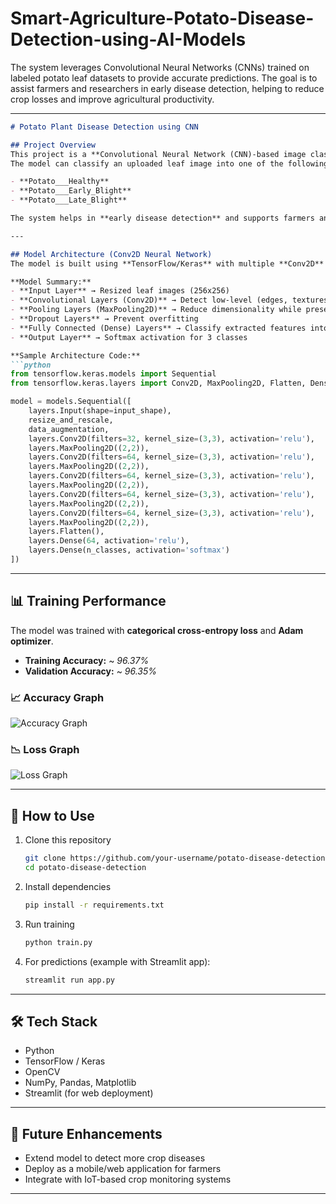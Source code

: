 # Smart-Agriculture-Potato-Disease-Detection-using-AI-Models
The system leverages Convolutional Neural Networks (CNNs) trained on labeled potato leaf datasets to provide accurate predictions. The goal is to assist farmers and researchers in early disease detection, helping to reduce crop losses and improve agricultural productivity.

---

````markdown
# Potato Plant Disease Detection using CNN

## Project Overview
This project is a **Convolutional Neural Network (CNN)-based image classification model** for detecting diseases in potato plant leaves.  
The model can classify an uploaded leaf image into one of the following categories:  

- **Potato___Healthy**  
- **Potato___Early_Blight**  
- **Potato___Late_Blight**

The system helps in **early disease detection** and supports farmers and agricultural researchers in improving crop yield and reducing losses.

---

## Model Architecture (Conv2D Neural Network)
The model is built using **TensorFlow/Keras** with multiple **Conv2D** and **MaxPooling layers** to extract features from potato leaf images.

**Model Summary:**
- **Input Layer** → Resized leaf images (256x256)  
- **Convolutional Layers (Conv2D)** → Detect low-level (edges, textures) and high-level (disease spots) features  
- **Pooling Layers (MaxPooling2D)** → Reduce dimensionality while preserving important features  
- **Dropout Layers** → Prevent overfitting  
- **Fully Connected (Dense) Layers** → Classify extracted features into categories  
- **Output Layer** → Softmax activation for 3 classes  

**Sample Architecture Code:**
```python
from tensorflow.keras.models import Sequential
from tensorflow.keras.layers import Conv2D, MaxPooling2D, Flatten, Dense, Dropout

model = models.Sequential([
    layers.Input(shape=input_shape),
    resize_and_rescale,
    data_augmentation,
    layers.Conv2D(filters=32, kernel_size=(3,3), activation='relu'),
    layers.MaxPooling2D((2,2)),
    layers.Conv2D(filters=64, kernel_size=(3,3), activation='relu'),
    layers.MaxPooling2D((2,2)),
    layers.Conv2D(filters=64, kernel_size=(3,3), activation='relu'),
    layers.MaxPooling2D((2,2)),
    layers.Conv2D(filters=64, kernel_size=(3,3), activation='relu'),
    layers.MaxPooling2D((2,2)),
    layers.Conv2D(filters=64, kernel_size=(3,3), activation='relu'),
    layers.MaxPooling2D((2,2)),
    layers.Flatten(),
    layers.Dense(64, activation='relu'),
    layers.Dense(n_classes, activation='softmax')
])
````

---

## 📊 Training Performance

The model was trained with **categorical cross-entropy loss** and **Adam optimizer**.

* **Training Accuracy:** \~ *96.37%*
* **Validation Accuracy:** \~ *96.35%*

### 📈 Accuracy Graph

![Accuracy Graph](assets/accuracy.png)

### 📉 Loss Graph

![Loss Graph](assets/loss.png)


---

## 🚀 How to Use

1. Clone this repository

   ```bash
   git clone https://github.com/your-username/potato-disease-detection.git
   cd potato-disease-detection
   ```
2. Install dependencies

   ```bash
   pip install -r requirements.txt
   ```
3. Run training

   ```bash
   python train.py
   ```
4. For predictions (example with Streamlit app):

   ```bash
   streamlit run app.py
   ```

---

## 🛠️ Tech Stack

* Python
* TensorFlow / Keras
* OpenCV
* NumPy, Pandas, Matplotlib
* Streamlit (for web deployment)

---

## 📌 Future Enhancements

* Extend model to detect more crop diseases
* Deploy as a mobile/web application for farmers
* Integrate with IoT-based crop monitoring systems

---


